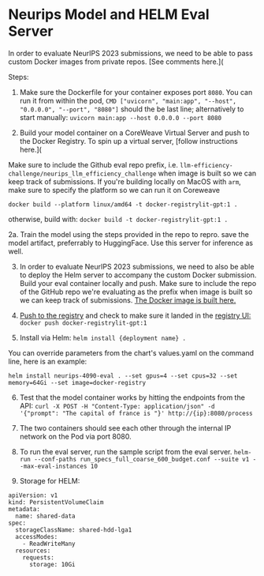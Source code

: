 # Neurips Model and HELM Eval Server

In order to evaluate NeurIPS 2023 submissions, we need to be able to pass custom Docker images from private repos. [See comments here.](

Steps: 

1. Make sure the Dockerfile for your container exposes port `8080`. You can run it from within the pod, `CMD ["uvicorn", "main:app", "--host", "0.0.0.0", "--port", "8080"]` should the be last line; alternatively to start manually: `uvicorn main:app --host 0.0.0.0 --port 8080` 

2. Build your model container on a CoreWeave Virtual Server and push to the Docker Registry. To spin up a virtual server, [follow instructions here.](

Make sure to include the Github eval repo prefix, i.e. `llm-efficiency-challenge/neurips_llm_efficiency_challenge` when image is built so we can keep track of submissions.  If you're building locally on MacOS with `arm`, make sure to specify the platform so we can run it on Coreweave

`docker build --platform linux/amd64 -t docker-registrylit-gpt:1 .` 

otherwise, build with: `docker build -t docker-registrylit-gpt:1 .`

2a. Train the model using the steps provided in the repo to repro. save the model artifact, preferrably to HuggingFace.  Use this server for inference as well. 

3. In order to evaluate NeurIPS 2023 submissions, we need to also be able to deploy the Helm server to accompany the custom Docker submission. Build your eval container locally and push. Make sure to include the repo of the GitHub repo we're evaluating as the prefix when image is built so we can keep track of submissions. [The Docker image is built here.](https://github.com/mozilla-ai/helm-server) 

4. [Push to the registry]() and 
check to make sure it landed in the [registry UI:](https://docker-registry) 
`docker push docker-registrylit-gpt:1`
 
5. Install via Helm: `helm install {deployment name} . `

You can override parameters from the chart's values.yaml on the command line, here is an example:

```
helm install neurips-4090-eval . --set gpus=4 --set cpus=32 --set memory=64Gi --set image=docker-registry
``````

6. Test that the model container works by hitting the endpoints from the API: `curl -X POST -H "Content-Type: application/json" -d '{"prompt": "The capital of france is "}' http://{ip}:8080/process`

7. The two containers should see each other through the internal IP network on the Pod via port 8080. 

8. To run the eval server, run the sample script from the eval server. 
`helm-run --conf-paths run_specs_full_coarse_600_budget.conf --suite v1 --max-eval-instances 10`

9. Storage for HELM: 

```
apiVersion: v1
kind: PersistentVolumeClaim
metadata:
  name: shared-data
spec:
  storageClassName: shared-hdd-lga1
  accessModes:
    - ReadWriteMany
  resources:
    requests:
      storage: 10Gi
```




